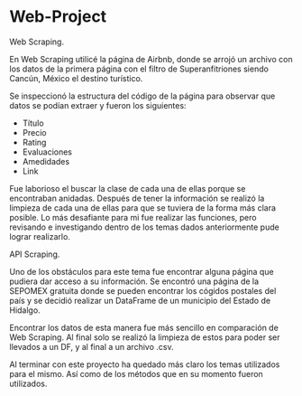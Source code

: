 # Web-Project

Web Scraping.

En Web Scraping utilicé la página de Airbnb, donde se arrojó un archivo con los datos de la primera página con el filtro de Superanfitriones siendo Cancún, México el destino turístico. 

Se inspeccionó la estructura del código de la página para observar que datos se podían extraer y fueron los siguientes:

- Título
- Precio
- Rating
- Evaluaciones
- Amedidades
- Link 

Fue laborioso el buscar la clase de cada una de ellas porque se encontraban anidadas. Después de tener la información se realizó la limpieza de cada una de ellas para que se tuviera de la forma más clara posible. Lo más desafiante para mi fue realizar las funciones, pero revisando e investigando dentro de los temas dados anteriormente pude lograr realizarlo.

API Scraping.

Uno de los obstáculos para este tema fue encontrar alguna página que pudiera dar acceso a su información. Se encontró una página de la SEPOMEX gratuita donde se pueden encontrar los cógidos postales del país y se decidió realizar un DataFrame de un municipio del Estado de Hidalgo. 

Encontrar los datos de esta manera fue más sencillo en comparación de Web Scraping. Al final solo se realizó la limpieza de estos para poder ser llevados a un DF, y al final a un archivo .csv.

Al terminar con este proyecto ha quedado más claro los temas utilizados para el mismo. Así como de los métodos que en su momento fueron utilizados.
